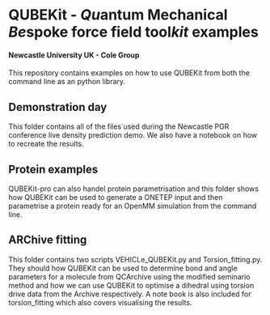 # QUBEKit - *Qu*antum Mechanical *Be*spoke force field tool*kit* examples 

#### **Newcastle University UK - Cole Group**

This repository contains examples on how to use QUBEKit from both the command line as an python library.

## Demonstration day

This folder contains all of the files used during the Newcastle PGR conference live density prediction demo. We also have a notebook on how to recreate the results.

## Protein examples

QUBEKit-pro can also handel protein parametrisation and this folder shows how QUBEKit can be used to generate a ONETEP input and then parametrise a protein ready for an OpenMM simulation from the command line.
    
## ARChive fitting

This folder contains two scripts VEHICLe_QUBEKit.py and Torsion_fitting.py. They should how QUBEKit can be used to determine 
bond and angle parameters for a molecule from QCArchive using the modified seminario method and how we can 
use QUBEKit to optimise a dihedral using torsion drive data from the Archive respectively. A note book is also included 
for torsion_fitting which also covers visualising the results.   